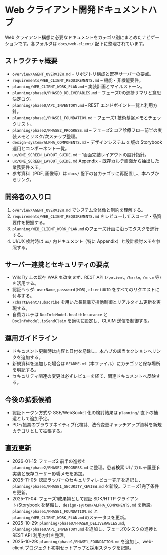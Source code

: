 # Web クライアント開発ドキュメントハブ

Web クライアント構想に必要なドキュメントをカテゴリ別にまとめたナビゲーションです。各フォルダは `docs/web-client/` 配下に整理されています。

## ストラクチャ概要
- `overview/AGENT_OVERVIEW.md` – リポジトリ構成と既存サーバーの要点。
- `requirements/WEB_CLIENT_REQUIREMENTS.md` – 機能・非機能要件。
- `planning/WEB_CLIENT_WORK_PLAN.md` – 実装計画とマイルストーン。
- `planning/phase0/PHASE0_DELIVERABLES.md` – フェーズ0の進捗サマリと意思決定ログ。
- `planning/phase0/API_INVENTORY.md` – REST エンドポイント一覧と利用方針。
- `planning/phase1/PHASE1_FOUNDATION.md` – フェーズ1 技術基盤メモとチェックリスト。
- `planning/phase2/PHASE2_PROGRESS.md` – フェーズ2 コア診療フロー前半の実装メモとリスク/次ステップ整理。
- `design-system/ALPHA_COMPONENTS.md` – デザインシステム α 版の Storybook 運用とコンポーネント一覧。
- `ux/ONE_SCREEN_LAYOUT_GUIDE.md` – 1画面完結レイアウトの設計指針。
- `ux/ONE_SCREEN_LAYOUT_GUIDE.md` Appendix – 既存カルテ画面から抽出した業務要件メモ。
- 参考資料（PDF, 画像等）は `docs/` 配下の各カテゴリに再配置し、本ハブからリンク。

## 開発者の入り口
1. `overview/AGENT_OVERVIEW.md` でシステム全体像と制約を理解する。
2. `requirements/WEB_CLIENT_REQUIREMENTS.md` をレビューしてスコープ・品質要件を把握する。
3. `planning/WEB_CLIENT_WORK_PLAN.md` のフェーズ計画に沿ってタスクを進行する。
4. UI/UX 検討時は `ux/` 内ドキュメント（特に Appendix）と設計検討メモを参照する。

## サーバー連携とセキュリティの要点
- WildFly 上の既存 WAR を改変せず、REST API (`/patient`, `/karte`, `/orca` 等) を活用する。
- 認証ヘッダ: `userName`, `password(MD5)`, `clientUUID` をすべてのリクエストに付与する。
- `/chartEvent/subscribe` を用いた長輪講で排他制御とリアルタイム更新を実現する。
- 自費カルテは `DocInfoModel.healthInsurance` と `DocInfoModel.isSendClaim` を適切に設定し、CLAIM 送信を制御する。

## 運用ガイドライン
- ドキュメント更新時は内容と日付を記録し、本ハブの該当セクションへリンクを追加する。
- 新規資料を追加した場合は `README.md`（本ファイル）にカテゴリと保存場所を明記する。
- セキュリティ関連の変更は必ずレビューを経て、関連ドキュメントへ反映する。

## 今後の拡張候補
- 認証トークン方式や SSE/WebSocket 化の検討結果は `planning/` 直下の補遺として追加予定。
- PDF/帳票のブラウザネイティブ化検討、法令変更キャッチアップ資料を新規カテゴリとして拡張する。

## 直近更新
- 2026-01-15: フェーズ2 前半の進捗を `planning/phase2/PHASE2_PROGRESS.md` に整理。患者検索 UI / カルテ履歴 β 実装と既存ユーザー影響メモを追加。
- 2025-11-05: 認証ラッパーのセキュリティレビュー完了を追記し、`planning/phase1/PHASE1_SECURITY_REVIEW.md` を新設。フェーズ1完了条件を更新。
- 2025-11-04: フェーズ1成果物として認証 SDK/HTTP クライアント/Storybook を整備し、`design-system/ALPHA_COMPONENTS.md` を新設。`planning/phase1/PHASE1_FOUNDATION.md` と `planning/WEB_CLIENT_WORK_PLAN.md` のステータスを更新。
- 2025-10-29: `planning/phase0/PHASE0_DELIVERABLES.md`, `planning/phase0/API_INVENTORY.md` を追加し、フェーズ0タスクの進捗と REST API 利用方針を整理。
- 2025-10-29: `planning/phase1/PHASE1_FOUNDATION.md` を追加し、web-client プロジェクト初期セットアップと採用スタックを記録。
